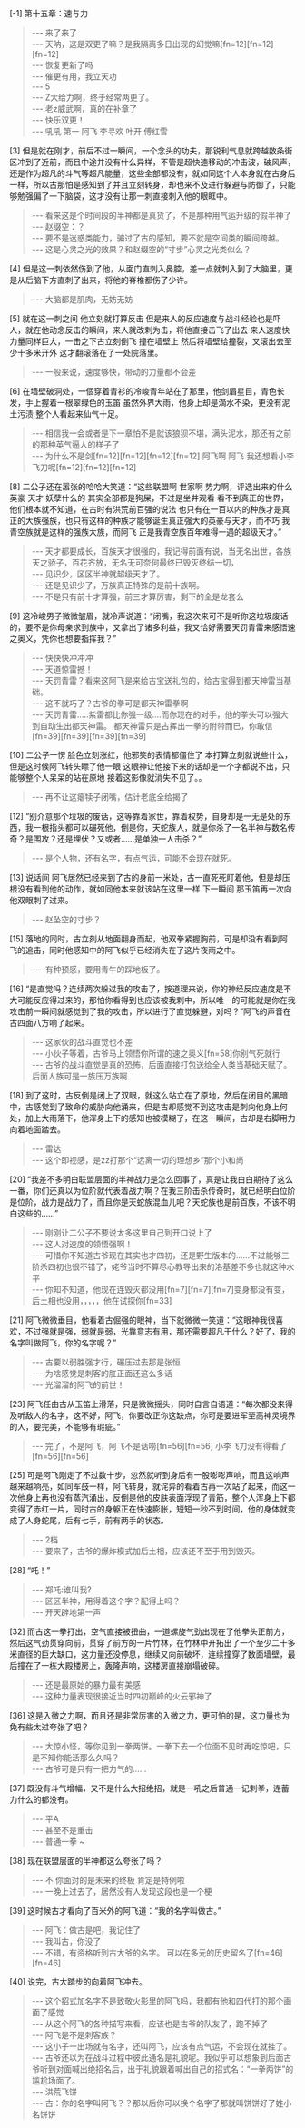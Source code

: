
[-1] 第十五章：速与力
>--- 来了来了<br>
>--- 天呐，这是双更了嘛？是我隔离多日出现的幻觉嘛[fn=12][fn=12][fn=12]<br>
>--- 恢复更新了吗<br>
>--- 催更有用，我立天功<br>
>--- 5<br>
>--- Z大给力啊，终于经常两更了。<br>
>--- 老z威武啊，真的在补章了<br>
>--- 快乐双更！<br>
>--- 吼吼  第一   阿飞 李寻欢 叶开 傅红雪<br>

[3] 但是就在刚才，前后不过一瞬间，一个念头的功夫，那锐利气息就跨越数条街区冲到了近前，而且中途并没有什么异样，不管是超快速移动的冲击波，破风声，还是作为超凡的斗气等超凡能量，这些全部都没有，就如同这个人本身就在古身后一样，所以古那怕是感知到了并且立刻转身，却也来不及进行躲避与防御了，只能够勉强偏了一下脑袋，这才没有让那一刺直接刺入他的眼眶中。
>--- 看来这是个时间段的半神都是真货了，不是那种用气运升级的假半神了<br>
>--- 赵缀空：？<br>
>--- 要不是迷惑类能力，骗过了古的感知，要不就是空间类的瞬间跨越。<br>
>--- 这是心灵之光的效果？和赵缀空的“寸步”心灵之光类似么？<br>

[4] 但是这一刺依然伤到了他，从面门直刺入鼻腔，差一点就刺入到了大脑里，更是从后脑下方直刺了出来，将他的脊椎都伤了少许。
>--- 大脑都是肌肉，无妨无妨<br>

[5] 就在这一刺之间 他立刻就打算反击 但是来人的反应速度与战斗经验也是吓人，就在他动念反击的瞬间，来人就改刺为击，将他直接击飞了出去 来人速度快 力量同样巨大，一击之下古立刻倒飞 撞在墙壁上 然后将墙壁给撞裂，又滚出去至少十多米开外 这才翻滚落在了一处院落里。
>--- 一般来说，速度够快，带动的力量都不会差<br>

[6] 在墙壁破洞处，一個穿着青衫的冷峻青年站在了那里，他剑眉星目，青色长发，手上握着一根翠绿色的玉笛 虽然外界大雨，他身上却是滴水不染，更没有泥土污渍 整个人看起来仙气十足。
>--- 相信我一会或者是下一章怕不是就该狼狈不堪，满头泥水，那还有之前的那种英气逼人的样子了<br>
>--- 为什么不是剑[fn=12][fn=12][fn=12][fn=12]  阿飞啊  阿飞   我还想看小李飞刀呢[fn=12][fn=12][fn=12]<br>

[8] 二公子还在嚣张的哈哈大笑道：“这些联盟啊 世家啊 势力啊，评选出来的什么英豪 天才 妖孽什么的 其实全部都是狗屎，不过是坐井观看 看不到真正的世界，他们根本就不知道，在古时有洪荒前百强的说法 也只有在一百以内的种族才是真正的大族强族，也只有这样的种族才能够诞生真正强大的英豪与天才，而不巧 我青空族就是这样的强族大族，而阿飞 正是我青空族百年难得一遇的超级天才。”
>--- 天才都要成长，百族天才很强的，我记得前面有说，当无名出世，各族天之骄子，百花齐放，无名无可奈何最终已毁灭终结一切，<br>
>--- 见识少，区区半神就超级天才了。<br>
>--- 还是见识少了，万族真正特殊的是前十族啊。<br>
>--- 不是只有前十才算强，前三才算厉害，剩下的全是龙套么<br>

[9] 这冷峻男子微微皱眉，就冷声说道：“闭嘴，我这次来可不是听你这垃圾废话的，要不是你母亲求到族中，又拿出了诸多利益，我又恰好需要天罚青雷来感悟速之奥义，凭你也想要指挥我？”
>--- 快快快冲冲冲<br>
>--- 天道惊雷撼！<br>
>--- 天罚青雷？看来这阿飞是来给古宝送礼包的，给古宝得到都天神雷当基础。<br>
>--- 这不就巧了？古爷的拳可是都天神雷拳啊<br>
>--- 天罚青雷.....紫雷都比你强一级....而你现在的对手，他的拳头可以强大到自动生出都天神雷。      都天神雷只是古挥出一拳的附带而已，你敢信[fn=39][fn=39][fn=39][fn=39]<br>

[10] 二公子一愣 脸色立刻涨红，他邪笑的表情都僵住了 本打算立刻就说些什么，但是这时候阿飞转头瞟了他一眼 这眼神让他接下来的话却是一个字都说不出，只能够整个人呆呆的站在原地 接着这影像就消失不见了。。
>--- 再不让这瘪犊子闭嘴，估计老底全给揭了<br>

[12] “别介意那个垃圾的废话，这等靠着家世，靠着权势，自身却是一无是处的东西，我一根指头都可以碾死他，倒是你，天蛇族人，就是你杀了一名半神与数名传奇？是围攻？还是埋伏？又或者……是单独一人击杀？”
>--- 是个人物，还有名字，有点气运，可能不会现在就死。<br>

[13] 说话间 阿飞居然已经来到了古的身前一米处，古一直死死盯着他，但是却压根没有看到他的动作，就如同他本来就该站在这里一样 下一瞬间 那玉笛再一次向他双眼刺了过来。
>--- 赵坠空的寸步？<br>

[15] 落地的同时，古立刻从地面翻身而起，他双拳紧握胸前，可是却没有看到阿飞的追击，同时他感知中的阿飞似乎已经消失在了这片夜雨之中。
>--- 有种预感，要用青牛的踩地板了。<br>

[16] “是直觉吗？连续两次躲过我的攻击了，按道理来说，你的神经反应速度是不大可能反应得过来的，那怕你看得到也应该被我刺中，所以唯一的可能就是你在我攻击前一瞬间就感觉到了我的攻击，所以进行了直觉躲避，对吗？”阿飞的声音在古四面八方响了起来。
>--- 这家伙的战斗直觉也不差<br>
>--- 小伙子等着，古爷马上领悟你所谓的速之奥义[fn=58]你别气死就行<br>
>--- 古爷的战斗直觉是真的恐怖，后面直接打包送给全人类当基础天赋了。后面人族可是一族压万族啊<br>

[18] 到了这时，古反倒是闭上了双眼，就这么站立在了原地，然后在闭目的黑暗中，古感觉到了致命的威胁向他涌来，但是古却感觉不到这攻击是刺向他身上何处，加上大雨落下，他浑身上下的感知也被模糊了，在这一瞬间，古却是右脚用力向着地面踏去。
>--- 雷达<br>
>--- 这个即视感，是zz打那个“远离一切的理想乡”那个小和尚<br>

[20] “我差不多明白联盟层面的半神战力是怎么回事了，真是让我白白期待了这么一番，你们还真以为位阶就代表着战力啊？在我三阶击杀传奇时，就已经明白位阶是位阶，战力是战力了，而且你是天蛇族混血儿吧？天蛇族也是前百族，不该不明白这些的……”
>--- 刚刚让二公子不要说太多这里自己到开口说上了<br>
>--- 这人对速度的领悟强啊！<br>
>--- 可惜你不知道古爷现在其实也才四初，还是野生版本的……不过能够三阶杀四初也很不错了，姥爷当时不算尽心教导出来的洛基差不多也就这种水平<br>
>--- 你知不知道，他现在连毁灭都没用[fn=7][fn=7][fn=7]变身都没有变，后土相也没用，，，，，他在试探你[fn=33]<br>

[21] 阿飞微微垂目，他看着古倔强的眼神，当下就微微一笑道：“这眼神我很喜欢，不过强就是强，弱就是弱，光靠意志有用，那还需要超凡干什么？好了，我的名字叫做阿飞，你的名字呢？”
>--- 古要以弱胜强才行，碾压过去那是张恒<br>
>--- 为啥感觉是刺客的肛正面还这么多话<br>
>--- 光溜溜的阿飞的前世！<br>

[23] 阿飞任由古从玉笛上滑落，只是微微摇头，同时自言自语道：“每次都没来得及听敌人的名字，这不好，阿飞，你要改正你这缺点，你可是要进军至高神灵境界的人，要完美，不能够有瑕疵。”
>--- 完了，不是阿飞，阿飞不是话唠[fn=56][fn=56] 小李飞刀没有得看了[fn=56][fn=56]<br>

[25] 可是阿飞刚走了不过数十步，忽然就听到身后有一股嘭嘭声响，而且这响声越来越响亮，如同军鼓一样，阿飞转身，就诧异的看着古再一次站了起来，而这一次他身上再也没有蒸汽涌出，反倒是他的皮肤表面浮现了青筋，整个人浑身上下都变得了赤红一片，同时古的身躯正在快速膨胀，短短一秒不到时间，他的身体就变成了人身蛇尾，后有七手，前有两手的状态。
>--- 2档<br>
>--- 要来了，古爷的爆炸模式加后土相，应该还不至于用到毁灭。<br>

[28] “吒！”
>--- 郑吒:谁叫我?<br>
>--- 区区半神，用得着这个字？配得上吗？<br>
>--- 开天辟地第一声<br>

[32] 而古这一拳打出，空气直接被扭曲，一道螺旋气劲出现在了他拳头正前方，然后这气劲贯穿向前，贯穿了前方的一片竹林，在竹林中开拓出了一个至少二十多米直径的巨大缺口，这力量还没停息，继续又向前破坏，连续撞穿了数面墙壁，最后撞在了一栋大殿楼房上，轰隆声响，这楼房直接崩塌破碎。
>--- 还是最原始的暴力最有美感<br>
>--- 这种力量表现很接近当时四初巅峰的火云邪神了<br>

[36] 这是入微之力啊，而且还是非常厉害的入微之力，更可怕的是，这力量也为免有些太过夸张了吧？
>--- 大惊小怪，等你见到一拳两饼。一拳下去一个位面不见时再吃惊吧，只是不知你能活那么久吗？<br>
>--- 古爷可是只有一把力气的……<br>

[37] 既没有斗气增幅，又不是什么大招绝招，就是一吼之后普通一记刺拳，连蓄力什么的都没有。
>--- 平A<br>
>--- 甚至不是重击<br>
>--- 普通一拳 ~<br>

[38] 现在联盟层面的半神都这么夸张了吗？
>--- 不 你面对的是未来的终极 肯定是特例啦<br>
>--- 一晚上过去了，居然没有人发现这段也是一个梗<br>

[39] 这时候古才看向了百米外的阿飞道：“我的名字叫做古。”
>--- 阿飞：做古是吧，我记住了<br>
>--- 我叫古，你没了<br>
>--- 不错，有资格听到古大爷的名字。   可以在多元的历史留名了[fn=46][fn=46]<br>

[40] 说完，古大踏步的向着阿飞冲去。
>--- 这个招式加名字不是致敬火影里的阿飞吗，我都有他和四代打的那个画面了感觉<br>
>--- 从这个阿飞的各种描写来看，应该也是古爷的队友了，跑不掉了<br>
>--- 阿飞是不是刺客族？<br>
>--- 这小子一出场就有名字，还叫阿飞，应该有点气运，不会现在就挂了。<br>
>--- 古爷还以为在战斗过程中彼此通名是礼貌呢。我似乎可以想象到后面古爷听到对面喊出绝招名后，出于礼貌跟着喊出自己的招式名：“一拳两饼”的尴尬场面了。<br>
>--- 洪荒飞饼<br>
>--- 古：你的名字叫阿飞？？那以后你可以换个名字了那就叫饼饼好了姓小名饼饼<br>
